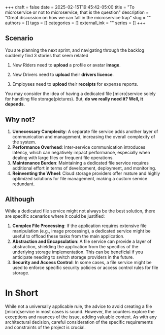 +++ 
draft = false
date = 2025-02-15T19:45:42-05:00
title = "To microservice or not to microservice, that is the question"
description = "Great discussion on how we can fall in the microservice trap"
slug = ""
authors = []
tags = []
categories = []
externalLink = ""
series = []
+++

## Scenario
You are planning the next sprint, and navigating through the backlog suddenly find 3 stories that seem related

1. New Riders need to __upload__ a profile or avatar __image__.

2. New Drivers need to __upload__ their __drivers licence__.

3. Employees need to __upload__ their __receipts__ for expense reports.

You may consider the idea of having a dedicated file [micro]service solely for handling file storage(pictures). But, 
__do we really need it? Well, it depends__.

## Why not?

1. __Unnecessary Complexity__: A separate file service adds another layer of communication and management, increasing the overall complexity of the system.
2. __Performance Overhead__: Inter-service communication introduces latency, which can negatively impact performance, especially when dealing with large files or frequent file operations.
3. __Maintenance Burden__: Maintaining a dedicated file service requires additional effort in terms of development, deployment, and monitoring.
4. __Reinventing the Wheel__: Cloud storage providers offer mature and highly optimized solutions for file management, making a custom service redundant.

## Although

While a dedicated file service might not always be the best solution, there are specific scenarios where it could be justified:

1. __Complex File Processing__: If the application requires extensive file manipulation (e.g., image processing), a dedicated service might be useful to offload these tasks from the main application.
2. __Abstraction and Encapsulation__: A file service can provide a layer of abstraction, shielding the application from the specifics of the underlying storage implementation. This can be beneficial if you anticipate needing to switch storage providers in the future.
3. __Security and Access Control__: In some cases, a file service might be used to enforce specific security policies or access control rules for file storage.

# In Short
While not a universally applicable rule, the advice to avoid creating a file [micro]service in most cases is sound.  However, the counters explore the exceptions and nuances of the issue, adding valuable context.
As with any architectural decision, careful consideration of the specific requirements and constraints of the project is crucial.
